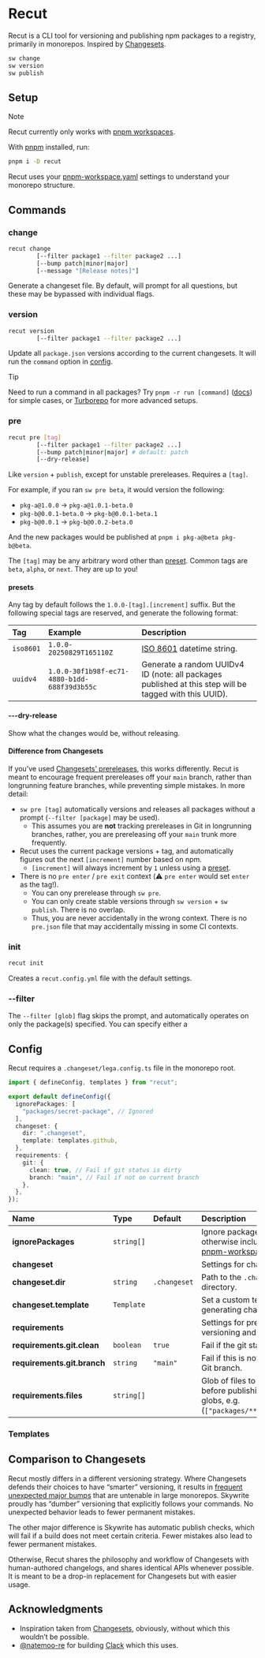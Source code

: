 # Recut

Recut is a CLI tool for versioning and publishing npm packages to a registry, primarily in monorepos. Inspired by [Changesets](https://github.com/changesets/changesets).

```sh
sw change
sw version
sw publish
```

## Setup

> [!NOTE]
> Recut currently only works with [pnpm workspaces](https://pnpm.io/workspaces).

With [pnpm](https://pnpm.io) installed, run:

```sh
pnpm i -D recut
```

Recut uses your [pnpm-workspace.yaml](https://pnpm.io/workspaces) settings to understand your monorepo structure.

## Commands

### change

```sh
recut change
        [--filter package1 --filter package2 ...]
        [--bump patch|minor|major]
        [--message "[Release notes]"]
```

Generate a changeset file. By default, will prompt for all questions, but these may be bypassed with individual flags.

### version

```sh
recut version
        [--filter package1 --filter package2 ...]
```

Update all `package.json` versions according to the current changesets. It will run the `command` option in [config](#config).

> [!TIP]
> Need to run a command in all packages? Try `pnpm -r run [command]` ([docs](https://pnpm.io/cli/recursive)) for simple cases, or [Turborepo](https://turborepo.com/) for more advanced setups.

### pre

```sh
recut pre [tag]
        [--filter package1 --filter package2 ...]
        [--bump patch|minor|major] # default: patch
        [--dry-release]
```

Like `version` + `publish`, except for unstable prereleases. Requires a `[tag]`.

For example, if you ran `sw pre beta`, it would version the following:

- `pkg-a@1.0.0` → `pkg-a@1.0.1-beta.0`
- `pkg-b@0.0.1-beta.0` → `pkg-b@0.0.1-beta.1`
- `pkg-b@0.0.1` → `pkg-b@0.0.2-beta.0`

And the new packages would be published at `pnpm i pkg-a@beta pkg-b@beta`.

The `[tag]` may be any arbitrary word other than [preset](#preset). Common tags are `beta`, `alpha`, or `next`. They are up to you!

#### presets

Any tag by default follows the `1.0.0-[tag].[increment]` suffix. But the following special tags are reserved, and generate the following format:

| Tag       | Example                                      | Description                                                                                            |
| :-------- | :------------------------------------------- | :----------------------------------------------------------------------------------------------------- |
| `iso8601` | `1.0.0-20250829T165110Z`                     | [ISO 8601](https://en.wikipedia.org/wiki/ISO_8601) datetime string.                                    |
| `uuidv4`  | `1.0.0-30f1b98f-ec71-4880-b1dd-688f39d3b55c` | Generate a random UUIDv4 ID (note: all packages published at this step will be tagged with this UUID). |

#### ---dry-release

Show what the changes would be, without releasing.

#### Difference from Changesets

If you’ve used [Changesets’ prereleases](https://github.com/changesets/changesets/blob/main/docs/prereleases.md), this works differently. Recut is meant to encourage frequent prereleases off your `main` branch, rather than longrunning feature branches, while preventing simple mistakes. In more detail:

- `sw pre [tag]` automatically versions and releases all packages without a prompt (`--filter [package]` may be used).
  - This assumes you are **not** tracking prereleases in Git in longrunning branches, rather, you are prereleasing off your `main` trunk more frequently.
- Recut uses the current package versions + tag, and automatically figures out the next `[increment]` number based on npm.
  - `[increment]` will always increment by `1` unless using a [preset](#preset).
- There is no `pre enter` / `pre exit` context (⚠️ `pre enter` would set `enter` as the tag!).
  - You can ony prerelease through `sw pre`.
  - You can only create stable versions through `sw version` + `sw publish`. There is no overlap.
  - Thus, you are never accidentally in the wrong context. There is no `pre.json` file that may accidentally missing in some CI contexts.

### init

```sh
recut init
```

Creates a `recut.config.yml` file with the default settings.

### --filter

The `--filter [glob]` flag skips the prompt, and automatically operates on only the package(s) specified. You can specify either a

## Config

Recut requires a `.changeset/lega.config.ts` file in the monorepo root.

```ts
import { defineConfig, templates } from "recut";

export default defineConfig({
  ignorePackages: [
    "packages/secret-package", // Ignored
  ],
  changeset: {
    dir: ".changeset",
    template: templates.github,
  },
  requirements: {
    git: {
      clean: true, // Fail if git status is dirty
      branch: "main", // Fail if not on current branch
    },
  },
});
```

| Name                        | Type       | Default      | Description                                                                                        |
| :-------------------------- | :--------- | :----------- | :------------------------------------------------------------------------------------------------- |
| **ignorePackages**          | `string[]` |              | Ignore packages that are otherwise included in [pnpm-workspace.yaml](https://pnpm.io/workspaces).  |
| **changeset**               |            |              | Settings for changesets                                                                            |
| **changeset.dir**           | `string`   | `.changeset` | Path to the `.changeset` directory.                                                                |
| **changeset.template**      | `Template` |              | Set a custom template for generating changelog lines.                                              |
| **requirements**            |            |              | Settings for prerequisites to versioning and publishing.                                           |
| **requirements.git.clean**  | `boolean`  | `true`       | Fail if the git status is dirty.                                                                   |
| **requirements.git.branch** | `string`   | `"main"`     | Fail if this is not the current Git branch.                                                        |
| **requirements.files**      | `string[]` |              | Glob of files to ensure exist before publishing. Accepts globs, e.g. (`["packages/**/dist/*.js]`). |

### Templates

## Comparison to Changesets

Recut mostly differs in a different versioning strategy. Where Changesets defends their choices to have “smarter” versioning, it results in [frequent unexpected major bumps](https://github.com/changesets/changesets/issues/1011) that are untenable in large monorepos. Skywrite proudly has “dumber” versioning that explicitly follows your commands. No unexpected behavior leads to fewer permanent mistakes.

The other major difference is Skywrite has automatic publish checks, which will fail if a build does not meet certain criteria. Fewer mistakes also lead to fewer permanent mistakes.

Otherwise, Recut shares the philosophy and workflow of Changesets with human-authored changelogs, and shares identical APIs whenever possible. It is meant to be a drop-in replacement for Changesets but with easier usage.

## Acknowledgments

- Inspiration taken from [Changesets](https://github.com/changesets/changesets), obviously, without which this wouldn’t be possible.
- [@natemoo-re](https://github.com/natemoo-re) for building [Clack](https://github.com/bombshell-dev/clack) which this uses.
